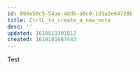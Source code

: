 ```yaml
---
id: 890e56c5-54ae-4dd6-a0c0-1d1a2e64728b
title: CtrlL_to_create_a_new_note
desc: ''
updated: 1610519301812
created: 1610181987443
---
```


Test
